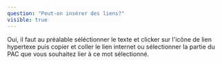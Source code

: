 ```yaml
---
question: "Peut-on insérer des liens?"
visible: true
---
```

Oui, il faut au préalable séléctionner le texte et clicker sur l'icône de lien hypertexe puis copier et coller le lien internet ou sélectionner la partie du PAC que vous souhaitez lier à ce mot sélectionné.
